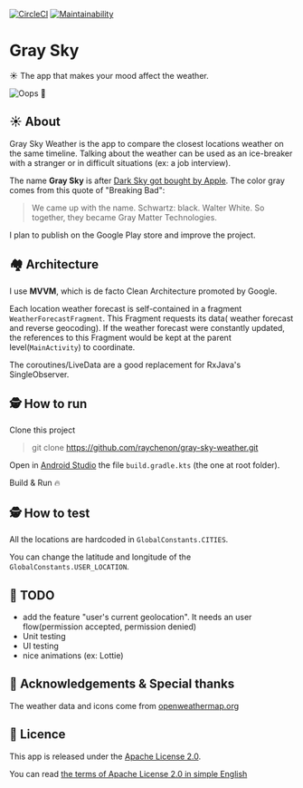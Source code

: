 [![CircleCI](https://circleci.com/gh/raychenon/gray-sky-weather.svg?style=svg)](https://circleci.com/gh/raychenon/gray-sky-weather)
[![Maintainability](https://api.codeclimate.com/v1/badges/3956ff886ee6f5b1cd33/maintainability)](https://codeclimate.com/github/raychenon/gray-sky-weather/maintainability)

# Gray Sky
☀️ The app that makes your mood affect the weather.

![Oops 🧐](./images/gray_sky_locations.jpg)

## ☀️ About
Gray Sky Weather is the app to compare the closest locations weather on the same timeline.
Talking about the weather can be used as an ice-breaker with a stranger or in difficult situations (ex: a job interview).

The name **Gray Sky** is after [Dark Sky got bought by Apple](https://blog.darksky.net/).
The color gray comes from this quote of "Breaking Bad":
> We came up with the name. Schwartz: black. Walter White. So together, they became Gray Matter Technologies.

I plan to publish on the Google Play store and improve the project.

## 🏘️ Architecture
I use **MVVM**, which is de facto Clean Architecture promoted by Google.

Each location weather forecast is self-contained in a fragment `WeatherForecastFragment`. This Fragment requests its data( weather forecast and reverse geocoding).
If the weather forecast were constantly updated, the references to this Fragment would be kept at the parent level(`MainActivity`) to coordinate.

The coroutines/LiveData are a good replacement for RxJava's SingleObserver.

## 🕵️‍ How to run

Clone this project
>git clone https://github.com/raychenon/gray-sky-weather.git

Open in [Android Studio](https://developer.android.com/studio) the file `build.gradle.kts` (the one at root folder).

Build & Run 🔥

## 🕵️‍ How to test 
All the locations are hardcoded in `GlobalConstants.CITIES`.

You can change the latitude and longitude of the `GlobalConstants.USER_LOCATION`.

## 🦁 TODO
 - add the feature "user's current geolocation". It needs an user flow(permission accepted, permission denied)
 - Unit testing
 - UI testing
 - nice animations (ex: Lottie)

## 🙏 Acknowledgements & Special thanks
The weather data and icons come from [openweathermap.org](https://openweathermap.org/)

## 🎁 Licence
This app is released under the [Apache License 2.0](https://github.com/raychenon/gray-sky-weather/blob/master/LICENSE).

You can read [the terms of Apache License 2.0 in simple English](https://tldrlegal.com/license/apache-license-2.0-(apache-2.0))
